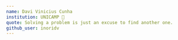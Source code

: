 ```yaml
---
name: Davi Vinicius Cunha
institution: UNICAMP 🚩
quote: Solving a problem is just an excuse to find another one.
github_user: inoridv
---
```

